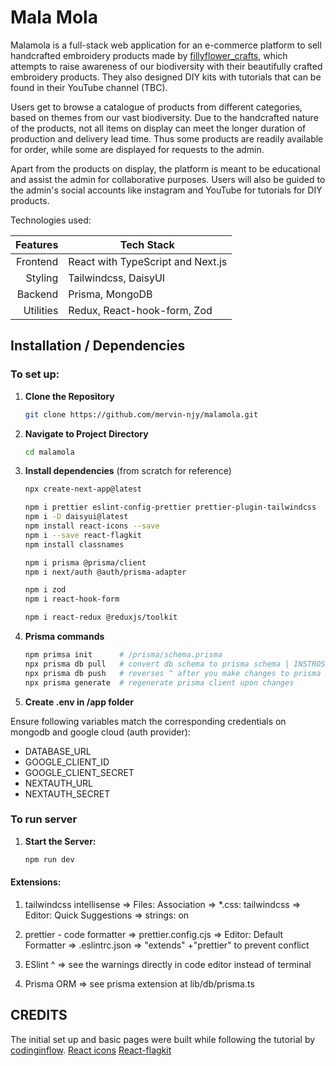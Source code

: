 # Mala Mola

Malamola is a full-stack web application for an e-commerce platform to sell handcrafted embroidery products made by [fillyflower_crafts](https://www.instagram.com/fillyflower_crafts/), which attempts to raise awareness of our biodiversity with their beautifully crafted embroidery products. They also designed DIY kits with tutorials that can be found in their YouTube channel (TBC).

Users get to browse a catalogue of products from different categories, based on themes from our vast biodiversity. Due to the handcrafted nature of the products, not all items on display can meet the longer duration of production and delivery lead time. Thus some products are readily available for order, while some are displayed for requests to the admin.

Apart from the products on display, the platform is meant to be educational and assist the admin for collaborative purposes. Users will also be guided to the admin's social accounts like instagram and YouTube for tutorials for DIY products.

Technologies used:

| **Features** | **Tech Stack**                    |
| -----------: | --------------------------------- |
|     Frontend | React with TypeScript and Next.js |
|      Styling | Tailwindcss, DaisyUI              |
|      Backend | Prisma, MongoDB                   |
|    Utilities | Redux, React-hook-form, Zod       |

## Installation / Dependencies

### To set up:

1. **Clone the Repository**

   ```bash
   git clone https://github.com/mervin-njy/malamola.git
   ```

2. **Navigate to Project Directory**

   ```bash
   cd malamola
   ```

3. **Install dependencies** (from scratch for reference)

   ```bash
   npx create-next-app@latest                                           # 1. nextjs

   npm i prettier eslint-config-prettier prettier-plugin-tailwindcss    # 2. tailwind & prettier formatting
   npm i -D daisyui@latest                                              # 3. daisyUI (UI utilities)
   npm install react-icons --save                                       # 4. react-icons
   npm i --save react-flagkit                                           # 5. country flag icons
   npm install classnames                                               # 6. classnames

   npm i prisma @prisma/client                                          # 7. prisma (db management)
   npm i next/auth @auth/prisma-adapter                                 # 8. next-auth

   npm i zod                                                            # 9. zod (validation)
   npm i react-hook-form                                                # 10. react-hook-form

   npm i react-redux @reduxjs/toolkit                                   # 11. react redux toolkit (state management)
   ```

4. **Prisma commands**

   ```bash
   npm primsa init      # /prisma/schema.prisma
   npx prisma db pull   # convert db schema to prisma schema | INSTROSPECTION
   npx prisma db push   # reverses ^ after you make changes to prisma model
   npx prisma generate  # regenerate prisma client upon changes
   ```

5. **Create .env in /app folder**

Ensure following variables match the corresponding credentials on mongodb and google cloud (auth provider):

- DATABASE_URL
- GOOGLE_CLIENT_ID
- GOOGLE_CLIENT_SECRET
- NEXTAUTH_URL
- NEXTAUTH_SECRET

### To run server

1. **Start the Server:**

   ```bash
   npm run dev
   ```

#### Extensions:

1. tailwindcss intellisense
   => Files: Association => \*.css: tailwindcss
   => Editor: Quick Suggestions => strings: on

2. prettier - code formatter
   => prettier.config.cjs
   => Editor: Default Formatter
   => .eslintrc.json => "extends" +"prettier" to prevent conflict

3. ESlint ^ => see the warnings directly in code editor instead of terminal

4. Prisma ORM
   => see prisma extension at lib/db/prisma.ts

## CREDITS

The initial set up and basic pages were built while following the tutorial by [codinginflow](https://www.instagram.com/fillyflower_crafts/).
[React icons](https://react-icons.github.io/react-icons/)
[React-flagkit](https://github.com/stephenway/react-flagkit)

<!-- ## Diagrams -->

<!-- #### Snapshots -->

<!-- ![welcome page](./diagrams/snapshots/welcome-page.png) -->

<!-- ![records adding page](./diagrams/snapshots/add-records-page.png) -->

<!-- ![admin page](./diagrams/snapshots/admin-page.png) -->

<!-- ## Challenges & unsolved problems -->

